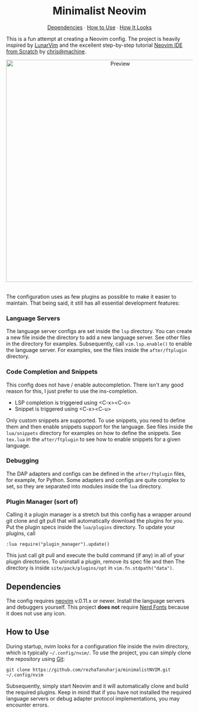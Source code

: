 <div id="header" align="center">
    <h1>Minimalist Neovim</h1>
    <p>
        <a href="#dependencies">Dependencies</a>
        ∙
        <a href="#instructions">How to Use</a>
        ∙
        <a href="#looks">How It Looks</a>
    </p>
    <p align="left">
        This is a fun attempt at creating a Neovim config.
        The project is heavily inspired by <a href="https://github.com/LunarVim">LunarVim</a> and the excellent step-by-step tutorial <a href="https://www.youtu.be/ctH-a-1eUME?si=mAsw4Qno6kmIIuQy">Neovim IDE from Scratch</a> by <a href="https://www.chrisatmachine.com">chris@machine</a>.
    </p>
    <img src="assets/images/preview.png" alt="Preview" width="600"/>
</div>
<br>
<div align="left">
    <p>
        The configuration uses as few plugins as possible to make it easier to maintain.
        That being said, it still has all essential development features:
    </p>
    <h3>Language Servers</h3>
    <p>
        The language server configs are set inside the <code>lsp</code> directory.
        You can create a new file inside the directory to add a new language server.
        See other files in the directory for examples.
        Subsequently, call <code>vim.lsp.enable()</code> to enable the language server.
        For examples, see the files inside the <code>after/ftplugin</code> directory.
    </p>
    <h3>Code Completion and Snippets</h3>
    <p>
        This config does not have / enable autocompletion.
        There isn't any good reason for this, I just prefer to use the ins-completion.
    </p>
    <ul>
        <li>LSP completion is triggered using &lt;C-x&gt;&lt;C-o&gt;
        <li>Snippet is triggered using &lt;C-x&gt;&lt;C-u&gt;
    </ul>
    <p>
        Only custom snippets are supported.
        To use snippets, you need to define them and then enable snippets support for the language.
        See files inside the <code>lua/snippets</code> directory for examples on how to define the snippets.
        See <code>tex.lua</code> in the <code>after/ftplugin</code> to see how to enable snippets for a given language.
    </p>
    <h3>Debugging</h3>
    <p>
        The DAP adapters and configs can be defined in the <code>after/ftplugin</code> files, for example, for Python.
        Some adapters and configs are quite complex to set, so they are separated into modules inside the <code>lua</code> directory.
    </p>
    <h3>Plugin Manager (sort of)</h3>
    <p>
        Calling it a plugin manager is a stretch but this config has a wrapper around git clone and git pull that will automatically download the plugins for you.
        Put the plugin specs inside the <code>lua/plugins</code> directory.
        To update your plugins, call
    </p>
    <pre><code class="language-vim"><!--
    -->:lua require("plugin_manager").update()<!--
    --></code></pre>
    <p>
        This just call git pull and execute the build command (if any) in all of your plugin directories.
        To uninstall a plugin, remove its spec file and then
        The directory is inside <code>site/pack/plugins/opt</code> in <code>vim.fn.stdpath("data")</code>.
    </p>
</div>

<div id="dependencies" align="left">
    <h2>Dependencies</h2>
    <p>
        The config requires <a href="https://neovim.io">neovim</a> v.0.11.x or newer.
        Install the language servers and debuggers yourself.
        This project <b>does not</b> require <a href="https://www.nerdfonts.com">Nerd Fonts</a> because it does not use any icon.
    </p>
</div>

<div id="instructions" align="left">
    <h2>How to Use</h2>
    <p>
        During startup, nvim looks for a configuration file inside the nvim directory, which is typically <code>~/.config/nvim/</code>.
        To use the project, you can simply clone the repository using <a href="https://git-scm.com">Git</a>:
    </p>
    <pre><code class="language-bash"><!--
    -->git clone https://github.com/rezhaTanuharja/minimalistNVIM.git ~/.config/nvim<!--
    --></code></pre>
    <p>
        Subsequently, simply start Neovim and it will automatically clone and build the required plugins.
        Keep in mind that if you have not installed the required language servers or debug adapter protocol implementations, you may encounter errors.
    </p>
</div>
